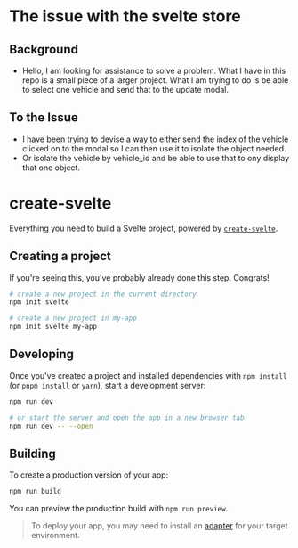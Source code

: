 # The issue with the svelte store
## Background
- Hello, I am looking for assistance to solve a problem. What I have in this repo is a small piece of a larger project. What I am trying to do is be able to select one vehicle and send that to the update modal. 
## To the Issue
- I have been trying to devise a way to either send the index of the vehicle clicked on to the modal so I can then use it to isolate the object needed.
- Or isolate the vehicle by vehicle_id and be able to use that to ony display that one object. 



# create-svelte

Everything you need to build a Svelte project, powered by [`create-svelte`](https://github.com/sveltejs/kit/tree/master/packages/create-svelte).

## Creating a project

If you're seeing this, you've probably already done this step. Congrats!

```bash
# create a new project in the current directory
npm init svelte

# create a new project in my-app
npm init svelte my-app
```

## Developing

Once you've created a project and installed dependencies with `npm install` (or `pnpm install` or `yarn`), start a development server:

```bash
npm run dev

# or start the server and open the app in a new browser tab
npm run dev -- --open
```

## Building

To create a production version of your app:

```bash
npm run build
```

You can preview the production build with `npm run preview`.

> To deploy your app, you may need to install an [adapter](https://kit.svelte.dev/docs/adapters) for your target environment.
